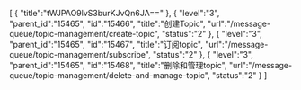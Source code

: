 [
	{
		"title":"tWJPAO9lvS3burKJvQn6JA=="
	},
	{
		"level":"3",
		"parent_id":"15465",
		"id":"15466",
		"title":"创建Topic",
		"url":"/message-queue/topic-management/create-topic",
		"status":"2"
	},
	{
		"level":"3",
		"parent_id":"15465",
		"id":"15467",
		"title":"订阅topic",
		"url":"/message-queue/topic-management/subscribe",
		"status":"2"
	},
	{
		"level":"3",
		"parent_id":"15465",
		"id":"15468",
		"title":"删除和管理topic",
		"url":"/message-queue/topic-management/delete-and-manage-topic",
		"status":"2"
	}
]